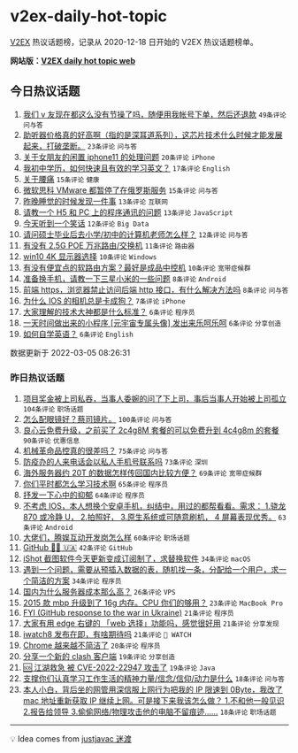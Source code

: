 # v2ex-daily-hot-topic

[V2EX](https://www.v2ex.com/) 热议话题榜，记录从 2020-12-18 日开始的 V2EX 热议话题榜单。

**网站版：[V2EX daily hot topic web](https://boojack.github.io/v2ex-daily-hot-topic-web/)**

## 今日热议话题

<!-- TODAY BEGIN -->

1. [我们 v 友现在都这么没有节操了吗，随便用我帐号下单，然后还退款](https://www.v2ex.com/t/838139) `49条评论` `问与答`
1. [助听器价格真的好高啊（指的是深耳道系列），这芯片技术什么时候才能发展起来，打破垄断。](https://www.v2ex.com/t/838129) `23条评论` `问与答`
1. [关于女朋友的闲置 iphone11 的处理问题](https://www.v2ex.com/t/838160) `20条评论` `iPhone`
1. [我初中学历，如何快速且有效的学习英文？](https://www.v2ex.com/t/838146) `17条评论` `English`
1. [关于腰痛](https://www.v2ex.com/t/838137) `15条评论` `健康`
1. [微软思科 VMware 都暂停了在俄罗斯服务](https://www.v2ex.com/t/838113) `15条评论` `问与答`
1. [昨晚睡觉的时候发现一件事](https://www.v2ex.com/t/838170) `13条评论` `互联网`
1. [请教一个 H5 和 PC 上的程序通讯的问题](https://www.v2ex.com/t/838119) `13条评论` `JavaScript`
1. [今天听到一个笑话](https://www.v2ex.com/t/838166) `12条评论` `Big Data`
1. [请问硕士毕业后去小学/初中的计算机老师怎么样？](https://www.v2ex.com/t/838161) `12条评论` `问与答`
1. [有没有 2.5G POE 万兆路由/交换机](https://www.v2ex.com/t/838130) `11条评论` `路由器`
1. [win10 4K 显示器选择](https://www.v2ex.com/t/838187) `10条评论` `Windows`
1. [有没有便宜点的软路由方案？最好是成品中控机](https://www.v2ex.com/t/838159) `10条评论` `宽带症候群`
1. [准备换手机，请教一下三星小米的一些问题](https://www.v2ex.com/t/838180) `8条评论` `Android`
1. [前端 https，浏览器禁止访问后端 http 接口，有什么解决方法吗](https://www.v2ex.com/t/838144) `8条评论` `问与答`
1. [为什么 IOS 的相机总是卡成狗？](https://www.v2ex.com/t/838120) `7条评论` `iPhone`
1. [大家理解的技术大神都是什么标准？](https://www.v2ex.com/t/838162) `6条评论` `程序员`
1. [一天时间做出来的小程序 [元宇宙专属头像] 发出来乐呵乐呵](https://www.v2ex.com/t/838135) `6条评论` `分享创造`
1. [如何自学英语？](https://www.v2ex.com/t/838133) `6条评论` `English`

数据更新于 2022-03-05 08:26:31

<!-- TODAY END -->

### 昨日热议话题

<!-- YESTERDAY BEGIN -->

1. [项目奖金被上司私吞，当事人委婉的问了下上司，事后当事人开始被上司孤立](https://www.v2ex.com/t/837842) `104条评论` `职场话题`
1. [怎么配眼镜好？蔡司镜片。](https://www.v2ex.com/t/837856) `100条评论` `问与答`
1. [良心云免费升级，之前买了 2c4g8M 套餐的可以免费升到 4c4g8m 的套餐](https://www.v2ex.com/t/837997) `90条评论` `优惠信息`
1. [机械革命品控真的很差吗？](https://www.v2ex.com/t/837885) `75条评论` `问与答`
1. [防疫办的人来电话会以私人手机号联系吗](https://www.v2ex.com/t/837880) `73条评论` `深圳`
1. [海外服务器约 20T 的数据怎样传回国内比较方便？](https://www.v2ex.com/t/837904) `69条评论` `宽带症候群`
1. [你们平时都怎么学习技术啊](https://www.v2ex.com/t/837894) `65条评论` `程序员`
1. [抒发一下心中的抑郁](https://www.v2ex.com/t/837974) `64条评论` `程序员`
1. [不考虑 IOS，本人想换个安卓手机，纠结中，用过的都帮看看。需求： 1.骁龙 870 或冷静 U， 2.拍照好， 3.原生系统或可随意刷机， 4 屏幕表现优秀。](https://www.v2ex.com/t/837902) `63条评论` `Android`
1. [大佬们，腾娱互动开发岗怎么样](https://www.v2ex.com/t/837855) `60条评论` `职场话题`
1. [GitHub 💙💛 🇺🇦](https://www.v2ex.com/t/838092) `42条评论` `GitHub`
1. [iShot 截图软件今天更新变成订阅制了，求替换软件](https://www.v2ex.com/t/838018) `34条评论` `macOS`
1. [遇到一个问题，需要从预插入数据的表，随机找一条，分配给一个用户，求一个简洁的方案](https://www.v2ex.com/t/837977) `34条评论` `程序员`
1. [国内为什么服务器成本那么高？](https://www.v2ex.com/t/837890) `26条评论` `VPS`
1. [2015 款 mbp 升级到了 16g 内存。CPU 你们的够用？](https://www.v2ex.com/t/837976) `23条评论` `MacBook Pro`
1. [FYI (GitHub response to the war in Ukraine)](https://www.v2ex.com/t/837884) `21条评论` `程序员`
1. [大家有用 edge 右键的 「web 选择」功能吗，感觉很好用](https://www.v2ex.com/t/837857) `21条评论` `分享发现`
1. [iwatch8 发布在即，有啥期待吗](https://www.v2ex.com/t/837841) `21条评论` ` WATCH`
1. [Chrome 越来越不简洁了](https://www.v2ex.com/t/838079) `20条评论` `程序员`
1. [分享一个新的 clash 客户端](https://www.v2ex.com/t/838078) `19条评论` `分享创造`
1. [🆘 江湖救急 被 CVE-2022-22947 攻击了](https://www.v2ex.com/t/838031) `19条评论` `Java`
1. [支撑你们认真学习工作生活的精神力量/信念/信仰/动力是什么](https://www.v2ex.com/t/838024) `18条评论` `问与答`
1. [本人小白，背后坐的网管用深信服上网行为把我的 IP 限速到 0Byte，我改了 mac 地址重新获取 IP 继续上网。可是接下来我该怎么做？ 1.不和他一般见识 2.报告给领导 3.偷偷网络/物理攻击他的电脑不留痕迹……](https://www.v2ex.com/t/837860) `18条评论` `职场话题`

<!-- YESTERDAY END -->

---

💡 Idea comes from [justjavac 迷渡](https://github.com/justjavac/)
